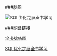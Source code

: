 
###脑图


![SQL优化之展全书学习](https://github.com/liangjingbin99/shouhuo/blob/master/image/Sql%E4%BC%98%E5%8C%96%E4%B9%8B%E5%B1%95%E5%85%A8%E4%B9%A6%E5%AD%A6%E4%B9%A0%E5%9B%BE.jpeg)


###网盘链接

[全书脉络图](http://pan.baidu.com/s/1o84qHvk)

[SQL优化之展全书学习](http://pan.baidu.com/s/1pKMVsPP)
